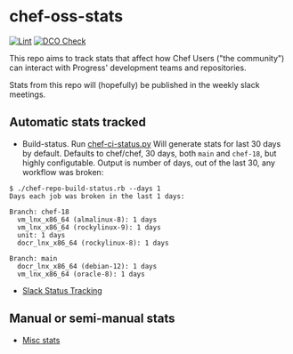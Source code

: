 # chef-oss-stats

[![Lint](https://github.com/jaymzh/chef-oss-stats/actions/workflows/lint.yml/badge.svg)](https://github.com/jaymzh/chef-oss-stats/actions/workflows/lint.yml)
[![DCO Check](https://github.com/jaymzh/chef-oss-stats/actions/workflows/dco.yml/badge.svg)](https://github.com/jaymzh/chef-oss-stats/actions/workflows/dco.yml)

This repo aims to track stats that affect how Chef Users ("the community") can
interact with Progress' development teams and repositories.

Stats from this repo will (hopefully) be published in the weekly slack meetings.

## Automatic stats tracked

* Build-status. Run [chef-ci-status.py](src/chef-ci-status.py)
  Will generate stats for last 30 days by default. Defaults to chef/chef, 30 days, both `main` and `chef-18`, but highly configutable. Output is number of days, out of the last 30, any workflow was broken:
```shell
$ ./chef-repo-build-status.rb --days 1
Days each job was broken in the last 1 days:

Branch: chef-18
  vm_lnx_x86_64 (almalinux-8): 1 days
  vm_lnx_x86_64 (rockylinux-9): 1 days
  unit: 1 days
  docr_lnx_x86_64 (rockylinux-8): 1 days

Branch: main
  docr_lnx_x86_64 (debian-12): 1 days
  vm_lnx_x86_64 (oracle-8): 1 days
```

* [Slack Status Tracking](team_slack_reports.md)

## Manual or semi-manual stats

* [Misc stats](manual_stats/misc.md)
